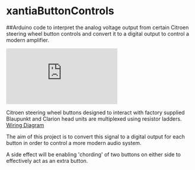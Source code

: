 # xantiaButtonControls
##Arduino code to interpret the analog voltage output from certain Citroen steering wheel button controls and convert it to a digital output to control a modern amplifier.

![Amplifier Datasheet.](http://www.st.com/content/ccc/resource/technical/document/datasheet/35/01/97/6b/20/ce/40/6f/CD00211320.pdf/files/CD00211320.pdf/jcr:content/translations/en.CD00211320.pdf)

Citroen steering wheel buttons designed to interact with factory supplied Blaupunkt and Clarion head units are multiplexed using resistor ladders. 
[Wiring Diagram](https://github.com/incompetentfox/xantiaButtonControls/blob/master/X1.odpory.dalkoveho.ovladani.radia.cc.gif)

The aim of this project is to convert this signal to a digital output for each button in order to control a more modern audio system. 

A side effect will be enabling 'chording' of two buttons on either side to effectively act as an extra button.
